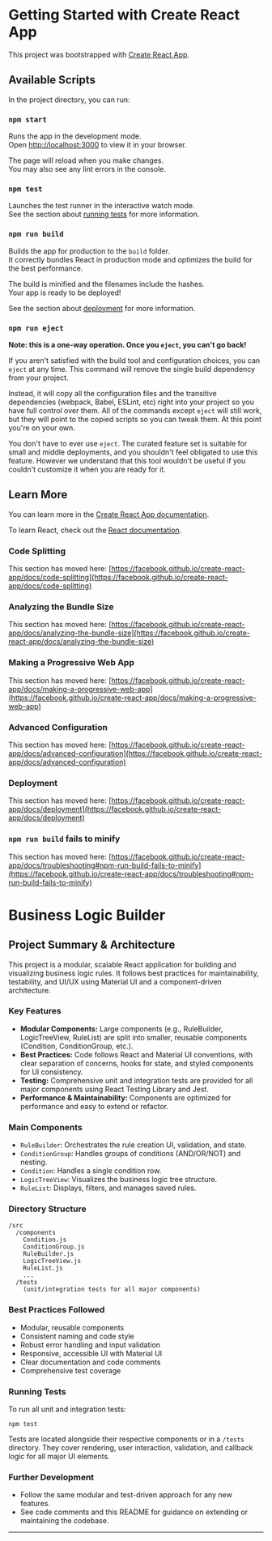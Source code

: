 # Getting Started with Create React App

This project was bootstrapped with [Create React App](https://github.com/facebook/create-react-app).

## Available Scripts

In the project directory, you can run:

### `npm start`

Runs the app in the development mode.\
Open [http://localhost:3000](http://localhost:3000) to view it in your browser.

The page will reload when you make changes.\
You may also see any lint errors in the console.

### `npm test`

Launches the test runner in the interactive watch mode.\
See the section about [running tests](https://facebook.github.io/create-react-app/docs/running-tests) for more information.

### `npm run build`

Builds the app for production to the `build` folder.\
It correctly bundles React in production mode and optimizes the build for the best performance.

The build is minified and the filenames include the hashes.\
Your app is ready to be deployed!

See the section about [deployment](https://facebook.github.io/create-react-app/docs/deployment) for more information.

### `npm run eject`

**Note: this is a one-way operation. Once you `eject`, you can't go back!**

If you aren't satisfied with the build tool and configuration choices, you can `eject` at any time. This command will remove the single build dependency from your project.

Instead, it will copy all the configuration files and the transitive dependencies (webpack, Babel, ESLint, etc) right into your project so you have full control over them. All of the commands except `eject` will still work, but they will point to the copied scripts so you can tweak them. At this point you're on your own.

You don't have to ever use `eject`. The curated feature set is suitable for small and middle deployments, and you shouldn't feel obligated to use this feature. However we understand that this tool wouldn't be useful if you couldn't customize it when you are ready for it.

## Learn More

You can learn more in the [Create React App documentation](https://facebook.github.io/create-react-app/docs/getting-started).

To learn React, check out the [React documentation](https://reactjs.org/).

### Code Splitting

This section has moved here: [https://facebook.github.io/create-react-app/docs/code-splitting](https://facebook.github.io/create-react-app/docs/code-splitting)

### Analyzing the Bundle Size

This section has moved here: [https://facebook.github.io/create-react-app/docs/analyzing-the-bundle-size](https://facebook.github.io/create-react-app/docs/analyzing-the-bundle-size)

### Making a Progressive Web App

This section has moved here: [https://facebook.github.io/create-react-app/docs/making-a-progressive-web-app](https://facebook.github.io/create-react-app/docs/making-a-progressive-web-app)

### Advanced Configuration

This section has moved here: [https://facebook.github.io/create-react-app/docs/advanced-configuration](https://facebook.github.io/create-react-app/docs/advanced-configuration)

### Deployment

This section has moved here: [https://facebook.github.io/create-react-app/docs/deployment](https://facebook.github.io/create-react-app/docs/deployment)

### `npm run build` fails to minify

This section has moved here: [https://facebook.github.io/create-react-app/docs/troubleshooting#npm-run-build-fails-to-minify](https://facebook.github.io/create-react-app/docs/troubleshooting#npm-run-build-fails-to-minify)

# Business Logic Builder

## Project Summary & Architecture

This project is a modular, scalable React application for building and visualizing business logic rules. It follows best practices for maintainability, testability, and UI/UX using Material UI and a component-driven architecture.

### Key Features

- **Modular Components:** Large components (e.g., RuleBuilder, LogicTreeView, RuleList) are split into smaller, reusable components (Condition, ConditionGroup, etc.).
- **Best Practices:** Code follows React and Material UI conventions, with clear separation of concerns, hooks for state, and styled components for UI consistency.
- **Testing:** Comprehensive unit and integration tests are provided for all major components using React Testing Library and Jest.
- **Performance & Maintainability:** Components are optimized for performance and easy to extend or refactor.

### Main Components

- `RuleBuilder`: Orchestrates the rule creation UI, validation, and state.
- `ConditionGroup`: Handles groups of conditions (AND/OR/NOT) and nesting.
- `Condition`: Handles a single condition row.
- `LogicTreeView`: Visualizes the business logic tree structure.
- `RuleList`: Displays, filters, and manages saved rules.

### Directory Structure

```
/src
  /components
    Condition.js
    ConditionGroup.js
    RuleBuilder.js
    LogicTreeView.js
    RuleList.js
    ...
  /tests
    (unit/integration tests for all major components)
```

### Best Practices Followed

- Modular, reusable components
- Consistent naming and code style
- Robust error handling and input validation
- Responsive, accessible UI with Material UI
- Clear documentation and code comments
- Comprehensive test coverage

### Running Tests

To run all unit and integration tests:

```
npm test
```

Tests are located alongside their respective components or in a `/tests` directory. They cover rendering, user interaction, validation, and callback logic for all major UI elements.

### Further Development

- Follow the same modular and test-driven approach for any new features.
- See code comments and this README for guidance on extending or maintaining the codebase.

---
